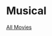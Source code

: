 # Musical

[All Movies](Musical%201a0012c5510248c39f36f32faf644e0a/All%20Movies%201ec65e58864f410c918016ac2be76ef1.csv)